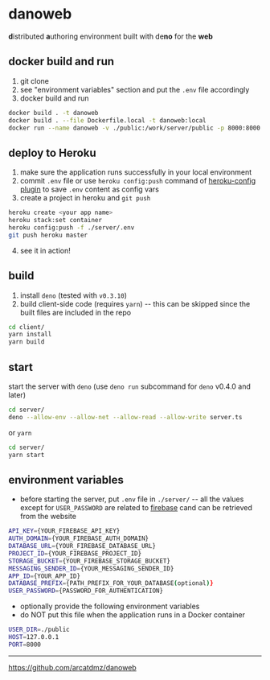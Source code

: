 # danoweb

**d**istributed **a**uthoring environment built with de**no** for the **web**

## docker build and run

1. git clone
2. see "environment variables" section and put the `.env` file accordingly
3. docker build and run

```sh
docker build . -t danoweb
docker build . --file Dockerfile.local -t danoweb:local
docker run --name danoweb -v ./public:/work/server/public -p 8000:8000 danoweb:local
```

## deploy to Heroku

1. make sure the application runs successfully in your local environment
2. commit `.env` file or use `heroku config:push` command of [heroku-config plugin](https://github.com/xavdid/heroku-config) to save `.env` content as config vars
3. create a project in heroku and `git push`

```sh
heroku create <your app name>
heroku stack:set container
heroku config:push -f ./server/.env
git push heroku master
```

4. see it in action!

## build

1. install `deno` (tested with `v0.3.10`)
2. build client-side code (requires `yarn`) -- this can be skipped since the built files are included in the repo

```sh
cd client/
yarn install
yarn build
```

## start

start the server with `deno` (use `deno run` subcommand for `deno` v0.4.0 and later)

```sh
cd server/
deno --allow-env --allow-net --allow-read --allow-write server.ts
```

or `yarn`

```sh
cd server/
yarn start
```

## environment variables

- before starting the server, put `.env` file in `./server/` -- all the values except for `USER_PASSWORD` are related to [firebase](https://firebase.google.com/docs/database/) cand can be retrieved from the website

```sh
API_KEY={YOUR_FIREBASE_API_KEY}
AUTH_DOMAIN={YOUR_FIREBASE_AUTH_DOMAIN}
DATABASE_URL={YOUR_FIREBASE_DATABASE_URL}
PROJECT_ID={YOUR_FIREBASE_PROJECT_ID}
STORAGE_BUCKET={YOUR_FIREBASE_STORAGE_BUCKET}
MESSAGING_SENDER_ID={YOUR_MESSAGING_SENDER_ID}
APP_ID={YOUR_APP_ID}
DATABASE_PREFIX={PATH_PREFIX_FOR_YOUR_DATABASE(optional)}
USER_PASSWORD={PASSWORD_FOR_AUTHENTICATION}
```

- optionally provide the following environment variables
- do NOT put this file when the application runs in a Docker container

```sh
USER_DIR=./public
HOST=127.0.0.1
PORT=8000
```

---

https://github.com/arcatdmz/danoweb

